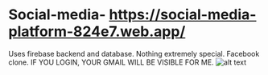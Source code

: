 # Social-media- https://social-media-platform-824e7.web.app/




Uses firebase backend and database. Nothing extremely special. Facebook clone. IF YOU LOGIN, YOUR GMAIL WILL BE VISIBLE FOR ME.
![alt text](https://gyazo.com/a29261ca1b904bac8893713c2ba392ca)


